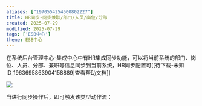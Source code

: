 ```yaml
---
aliases: ["1970554254500802227"]
title: HR同步-同步兼职/部门/人员/岗位/分部
created: 2025-07-29
modified: 2025-07-29
tags: ['ESB中心']
theme: ESB中心
---
```


在系统后台管理中心-集成中心中有HR集成同步功能，可以将当前系统的部门、岗位、人员、分部、兼职等信息同步到当前系统，HR同步配置可[[待下载-未知ID_1963695863904158889|查看帮助文档]]

![](https://myhelpdoc.oss-cn-heyuan.aliyuncs.com/mdimages/50e8ba33a160453797d75be39180cf3d.jpg)

当进行同步操作后，即可触发该类型动作流：

